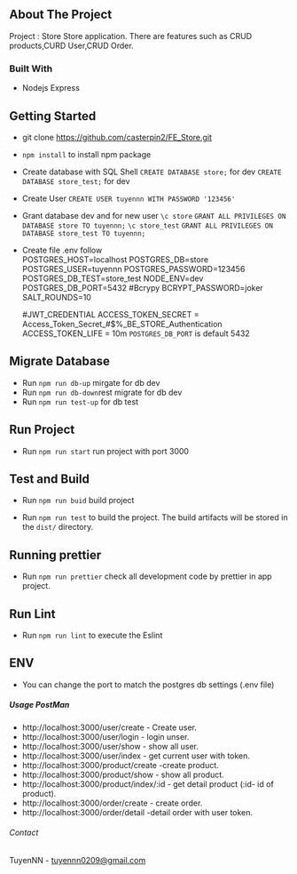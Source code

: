 ## About The Project

Project : Store Store application. There are features such as CRUD products,CURD User,CRUD Order.

### Built With

* Nodejs Express

## Getting Started
- git clone https://github.com/casterpin2/FE_Store.git
- `npm install` to install npm package
- Create database with SQL Shell 
    `CREATE DATABASE store;` for dev
    `CREATE DATABASE store_test;` for dev
- Create User
    `CREATE USER tuyennn WITH PASSWORD '123456'`
- Grant database dev and for new user
    `\c store`
    `GRANT ALL PRIVILEGES ON DATABASE store TO tuyennn;`
    `\c store_test`
    `GRANT ALL PRIVILEGES ON DATABASE store_test TO tuyennn;`
- Create file .env follow   
    POSTGRES_HOST=localhost 
    POSTGRES_DB=store
    POSTGRES_USER=tuyennn 
    POSTGRES_PASSWORD=123456 
    POSTGRES_DB_TEST=store_test 
    NODE_ENV=dev 
    POSTGRES_DB_PORT=5432
    #Bcrypy
    BCRYPT_PASSWORD=joker 
    SALT_ROUNDS=10

    #JWT_CREDENTIAL
    ACCESS_TOKEN_SECRET = Access_Token_Secret_#$%_BE_STORE_Authentication
    ACCESS_TOKEN_LIFE = 10m 
    `POSTGRES_DB_PORT` is default 5432
## Migrate Database
- Run `npm run db-up` mirgate for db dev
- Run `npm run db-down`rest migrate for db dev
- Run `npm run test-up` for db test

## Run Project
- Run `npm run start` run project with port 3000
## Test and Build
- Run `npm run buid` build project

- Run `npm run test` to build the project. The build artifacts will be stored in the `dist/` directory.

## Running prettier
- Run `npm run prettier` check all development code by prettier in app project.

## Run Lint
- Run `npm run lint` to execute the Eslint
## ENV
- You can change the port to match the postgres db settings (.env file)
##### Usage PostMan
- http://localhost:3000/user/create - Create user.
- http://localhost:3000/user/login - login unser.
- http://localhost:3000/user/show - show all user.
- http://localhost:3000/user/index - get current user with token.
- http://localhost:3000/product/create -create product.
- http://localhost:3000/product/show - show all product.
- http://localhost:3000/product/index/:id - get detail product (:id- id of product).
- http://localhost:3000/order/create - create order.
- http://localhost:3000/order/detail -detail order with user token.
###### Contact
TuyenNN - tuyennn0209@gmail.com

